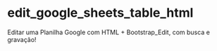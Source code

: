# edit_google_sheets_table_html

Editar uma Planilha Google com HTML + Bootstrap_Edit, com busca e gravação!
